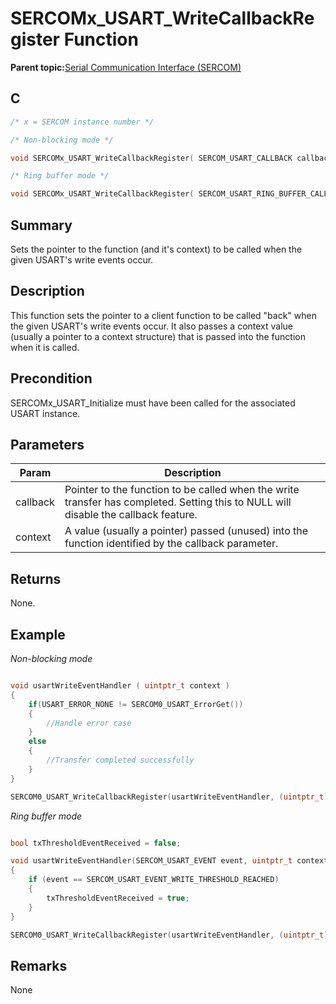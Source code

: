 # SERCOMx\_USART\_WriteCallbackRegister Function

**Parent topic:**[Serial Communication Interface \(SERCOM\)](GUID-76AE7205-E3EF-4EE6-AC28-5153E3565982.md)

## C

```c
/* x = SERCOM instance number */

/* Non-blocking mode */

void SERCOMx_USART_WriteCallbackRegister( SERCOM_USART_CALLBACK callback, uintptr_t context )

/* Ring buffer mode */

void SERCOMx_USART_WriteCallbackRegister( SERCOM_USART_RING_BUFFER_CALLBACK callback, uintptr_t context)
```

## Summary

Sets the pointer to the function \(and it's context\) to be called when the given USART's write events occur.

## Description

This function sets the pointer to a client function to be called "back" when the given USART's write events occur. It also passes a context value \(usually a pointer to a context structure\) that is passed into the function when it is called.

## Precondition

SERCOMx\_USART\_Initialize must have been called for the associated USART instance.

## Parameters

|Param|Description|
|-----|-----------|
|callback|Pointer to the function to be called when the write transfer has completed. Setting this to NULL will disable the callback feature.|
|context|A value \(usually a pointer\) passed \(unused\) into the function identified by the callback parameter.|

## Returns

None.

## Example

*Non-blocking mode*

```c

void usartWriteEventHandler ( uintptr_t context )
{
    if(USART_ERROR_NONE != SERCOM0_USART_ErrorGet())
    {
        //Handle error case
    }
    else
    {
        //Transfer completed successfully
    }
}

SERCOM0_USART_WriteCallbackRegister(usartWriteEventHandler, (uintptr_t)NULL);
```

*Ring buffer mode*

```c

bool txThresholdEventReceived = false;

void usartWriteEventHandler(SERCOM_USART_EVENT event, uintptr_t context )
{
    if (event == SERCOM_USART_EVENT_WRITE_THRESHOLD_REACHED)
    {
        txThresholdEventReceived = true;
    }
}

SERCOM0_USART_WriteCallbackRegister(usartWriteEventHandler, (uintptr_t)NULL);
```

## Remarks

None

